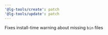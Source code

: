 ```yaml
---
'@lg-tools/create': patch
'@lg-tools/update': patch
---
```


Fixes install-time warning about missing `bin` files

